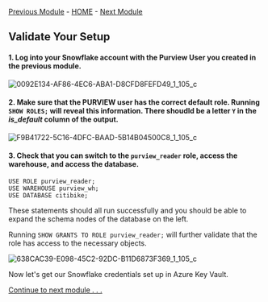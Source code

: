 [Previous Module](../modules/module01.md) - [HOME](../readme.md) - [Next Module](../modules/module03.md)
## Validate Your Setup

#### 1. Log into your Snowflake account with the Purview User you created in the previous module.

![0092E134-AF86-4EC6-ABA1-D8CFD8FEFD49_1_105_c](https://user-images.githubusercontent.com/83224172/144627007-4baaa709-41f6-40c3-9510-8d6196fe3b78.jpeg)

#### 2. Make sure that the PURVIEW user has the correct default role. Running `SHOW ROLES;` will reveal this information. There shoudld be a letter `Y` in the _is_default_ column of the output.

![F9B41722-5C16-4DFC-BAAD-5B14B04500C8_1_105_c](https://user-images.githubusercontent.com/83224172/144631155-96f34087-6a5e-4466-8d52-94f447f85fd3.jpeg)

#### 3. Check that you can switch to the `purview_reader` role, access the warehouse, and access the database.

```
USE ROLE purview_reader;
USE WAREHOUSE purview_wh;
USE DATABASE citibike;
```

These statements should all run successfully and you should be able to expand the schema nodes of the database on the left.

Running `SHOW GRANTS TO ROLE purview_reader;` will further validate that the role has access to the necessary objects.

![638CAC39-E098-45C2-92DC-B11D6873F369_1_105_c](https://user-images.githubusercontent.com/83224172/144632906-2dbee031-c18b-4f8a-ac19-086f28e4a9a9.jpeg)

Now let's get our Snowflake credentials set up in Azure Key Vault.


[Continue to next module . . .](../modules/module03.md)
